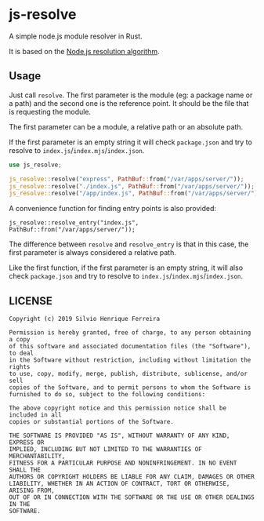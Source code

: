 # js-resolve

A simple node.js module resolver in Rust.

It is based on the [Node.js resolution algorithm](https://nodejs.org/api/modules.html#modules_all_together).

## Usage

Just call `resolve`. The first parameter is the module (eg: a package name or a path) and the second one is the reference point. It should be the file that is requesting the module.

The first parameter can be a module, a relative path or an absolute path.

If the first parameter is an empty string it will check `package.json` and try to resolve to `index.js`/`index.mjs`/`index.json`.

```rust
use js_resolve;

js_resolve::resolve("express", PathBuf::from("/var/apps/server/"));
js_resolve::resolve("./index.js", PathBuf::from("/var/apps/server/"));
js_resolve::resolve("/app/index.js", PathBuf::from("/var/apps/server/"));
```

A convenience function for finding entry points is also provided:

```
js_resolve::resolve_entry("index.js", PathBuf::from("/var/apps/server/"));
```

The difference between `resolve` and `resolve_entry` is that in this case, the first parameter is always considered a relative path.

Like the first function, if the first parameter is an empty string, it will also check `package.json` and try to resolve to `index.js`/`index.mjs`/`index.json`.

## LICENSE

```
Copyright (c) 2019 Silvio Henrique Ferreira

Permission is hereby granted, free of charge, to any person obtaining a copy
of this software and associated documentation files (the "Software"), to deal
in the Software without restriction, including without limitation the rights
to use, copy, modify, merge, publish, distribute, sublicense, and/or sell
copies of the Software, and to permit persons to whom the Software is
furnished to do so, subject to the following conditions:

The above copyright notice and this permission notice shall be included in all
copies or substantial portions of the Software.

THE SOFTWARE IS PROVIDED "AS IS", WITHOUT WARRANTY OF ANY KIND, EXPRESS OR
IMPLIED, INCLUDING BUT NOT LIMITED TO THE WARRANTIES OF MERCHANTABILITY,
FITNESS FOR A PARTICULAR PURPOSE AND NONINFRINGEMENT. IN NO EVENT SHALL THE
AUTHORS OR COPYRIGHT HOLDERS BE LIABLE FOR ANY CLAIM, DAMAGES OR OTHER
LIABILITY, WHETHER IN AN ACTION OF CONTRACT, TORT OR OTHERWISE, ARISING FROM,
OUT OF OR IN CONNECTION WITH THE SOFTWARE OR THE USE OR OTHER DEALINGS IN THE
SOFTWARE.
```
